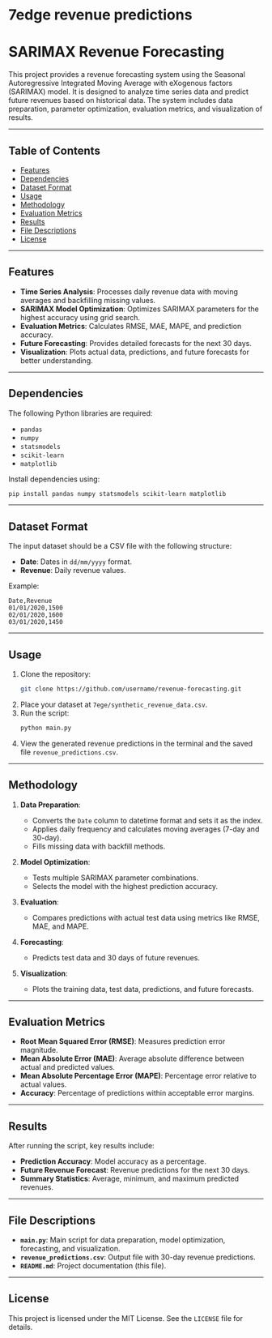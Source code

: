 # 7edge revenue predictions
 

# SARIMAX Revenue Forecasting

This project provides a revenue forecasting system using the Seasonal Autoregressive Integrated Moving Average with eXogenous factors (SARIMAX) model. It is designed to analyze time series data and predict future revenues based on historical data. The system includes data preparation, parameter optimization, evaluation metrics, and visualization of results.

---

## Table of Contents
- [Features](#features)
- [Dependencies](#dependencies)
- [Dataset Format](#dataset-format)
- [Usage](#usage)
- [Methodology](#methodology)
- [Evaluation Metrics](#evaluation-metrics)
- [Results](#results)
- [File Descriptions](#file-descriptions)
- [License](#license)

---

## Features
- **Time Series Analysis**: Processes daily revenue data with moving averages and backfilling missing values.
- **SARIMAX Model Optimization**: Optimizes SARIMAX parameters for the highest accuracy using grid search.
- **Evaluation Metrics**: Calculates RMSE, MAE, MAPE, and prediction accuracy.
- **Future Forecasting**: Provides detailed forecasts for the next 30 days.
- **Visualization**: Plots actual data, predictions, and future forecasts for better understanding.

---

## Dependencies
The following Python libraries are required:
- `pandas`
- `numpy`
- `statsmodels`
- `scikit-learn`
- `matplotlib`

Install dependencies using:
```bash
pip install pandas numpy statsmodels scikit-learn matplotlib
```

---

## Dataset Format
The input dataset should be a CSV file with the following structure:
- **Date**: Dates in `dd/mm/yyyy` format.
- **Revenue**: Daily revenue values.

Example:
```csv
Date,Revenue
01/01/2020,1500
02/01/2020,1600
03/01/2020,1450
```

---

## Usage
1. Clone the repository:
   ```bash
   git clone https://github.com/username/revenue-forecasting.git
   ```
2. Place your dataset at `7ege/synthetic_revenue_data.csv`.
3. Run the script:
   ```bash
   python main.py
   ```
4. View the generated revenue predictions in the terminal and the saved file `revenue_predictions.csv`.

---

## Methodology
1. **Data Preparation**:
   - Converts the `Date` column to datetime format and sets it as the index.
   - Applies daily frequency and calculates moving averages (7-day and 30-day).
   - Fills missing data with backfill methods.

2. **Model Optimization**:
   - Tests multiple SARIMAX parameter combinations.
   - Selects the model with the highest prediction accuracy.

3. **Evaluation**:
   - Compares predictions with actual test data using metrics like RMSE, MAE, and MAPE.

4. **Forecasting**:
   - Predicts test data and 30 days of future revenues.

5. **Visualization**:
   - Plots the training data, test data, predictions, and future forecasts.

---

## Evaluation Metrics
- **Root Mean Squared Error (RMSE)**: Measures prediction error magnitude.
- **Mean Absolute Error (MAE)**: Average absolute difference between actual and predicted values.
- **Mean Absolute Percentage Error (MAPE)**: Percentage error relative to actual values.
- **Accuracy**: Percentage of predictions within acceptable error margins.

---

## Results
After running the script, key results include:
- **Prediction Accuracy**: Model accuracy as a percentage.
- **Future Revenue Forecast**: Revenue predictions for the next 30 days.
- **Summary Statistics**: Average, minimum, and maximum predicted revenues.

---

## File Descriptions
- **`main.py`**: Main script for data preparation, model optimization, forecasting, and visualization.
- **`revenue_predictions.csv`**: Output file with 30-day revenue predictions.
- **`README.md`**: Project documentation (this file).

---

## License
This project is licensed under the MIT License. See the `LICENSE` file for details.

